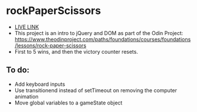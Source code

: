 # rockPaperScissors
- [LIVE LINK](https://7u1ian.github.io/rockPaperScissors/)
- This project is an intro to jQuery and DOM as part of the Odin Project: https://www.theodinproject.com/paths/foundations/courses/foundations/lessons/rock-paper-scissors
- First to 5 wins, and then the victory counter resets.

## To do:
- Add keyboard inputs
- Use transitionend instead of setTimeout on removing the computer animation
- Move global variables to a gameState object 
